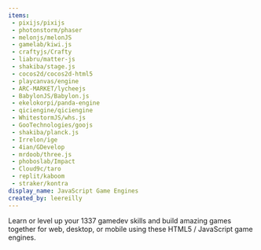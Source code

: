 ```yaml
---
items:
 - pixijs/pixijs
 - photonstorm/phaser
 - melonjs/melonJS
 - gamelab/kiwi.js
 - craftyjs/Crafty
 - liabru/matter-js
 - shakiba/stage.js
 - cocos2d/cocos2d-html5
 - playcanvas/engine
 - ARC-MARKET/lycheejs
 - BabylonJS/Babylon.js
 - ekelokorpi/panda-engine
 - qiciengine/qiciengine
 - WhitestormJS/whs.js
 - GooTechnologies/goojs
 - shakiba/planck.js
 - Irrelon/ige
 - 4ian/GDevelop
 - mrdoob/three.js
 - phoboslab/Impact
 - Cloud9c/taro
 - replit/kaboom
 - straker/kontra
display_name: JavaScript Game Engines
created_by: leereilly
---
```

Learn or level up your 1337 gamedev skills and build amazing games together for web, desktop, or mobile using these HTML5 / JavaScript game engines.
